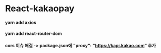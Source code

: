 # React-kakaopay

#### yarn add axios
#### yarn add react-router-dom
#### cors 이슈 해결 -> package.json에 "proxy": "https://kapi.kakao.com" 추가
